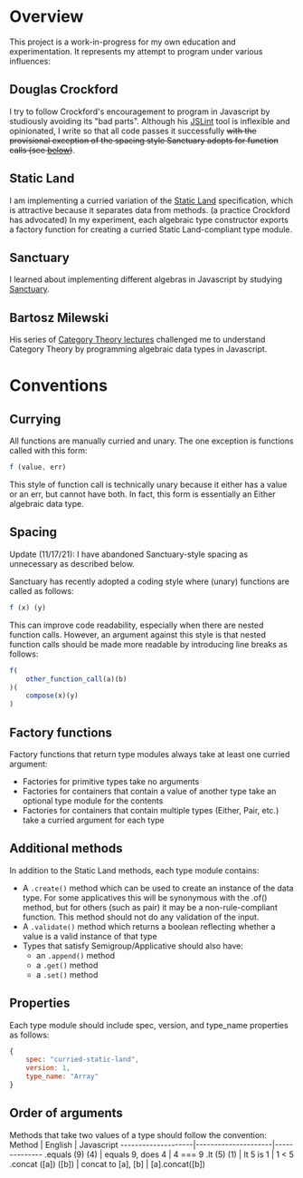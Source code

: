 # Overview

This project is a work-in-progress for my own education and experimentation. It represents my attempt to program under various influences:

## Douglas Crockford

I try to follow Crockford's encouragement to program in Javascript by studiously avoiding its "bad parts". Although his [JSLint](http://jslint.com/) tool is inflexible and opinionated, I write so that all code passes it successfully ~~with the provisional exception of the spacing style Sanctuary adopts for function calls (see [below](#spacing))~~.

## Static Land

I am implementing a curried variation of the [Static Land](https://github.com/fantasyland/static-land) specification, which is attractive because it separates data from methods. (a practice Crockford has advocated) In my experiment, each algebraic type constructor exports a factory function for creating a curried Static Land-compliant type module.

## Sanctuary

I learned about implementing different algebras in Javascript by studying [Sanctuary](https://github.com/sanctuary-js/sanctuary).

## Bartosz Milewski

His series of [Category Theory lectures](https://www.youtube.com/user/DrBartosz) challenged me to understand Category Theory by programming algebraic data types in Javascript.

# Conventions

## Currying
All functions are manually curried and unary. The one exception is functions called with this form:
```javascript
f (value, err)        
```

This style of function call is technically unary because it either has a value or an err, but cannot have both. In fact, this form is essentially an Either algebraic data type.

## Spacing
Update (11/17/21): I have abandoned Sanctuary-style spacing as unnecessary as described below.

Sanctuary has recently adopted a coding style where (unary) functions are called as follows:
```javascript
f (x) (y)
```
This can improve code readability, especially when there are nested function calls. However, an argument against this style is that nested function calls should be made more readable by introducing line breaks as follows:
```javascript
f(
    other_function_call(a)(b)
)(
    compose(x)(y)
)
```

## Factory functions
Factory functions that return type modules always take at least one curried argument:
- Factories for primitive types take no arguments
- Factories for containers that contain a value of another type take an optional type module for the contents
- Factories for containers that contain multiple types (Either, Pair, etc.) take a curried argument for each type

## Additional methods

In addition to the Static Land methods, each type module contains:
* A `.create()` method which can be used to create an instance of the data type. For some applicatives this will be synonymous with the .of() method, but for others (such as pair) it may be a non-rule-compliant function. This method should not do any validation of the input.
* A `.validate()` method which returns a boolean reflecting whether a value is a valid instance of that type
* Types that satisfy Semigroup/Applicative should also have:
    - an `.append()` method
    - a `.get()` method
    - a `.set()` method

## Properties

Each type module should include spec, version, and type_name properties as follows:
```javascript
{
    spec: "curried-static-land",
    version: 1,
    type_name: "Array"
}
```

## Order of arguments
Methods that take two values of a type should follow the convention:
Method              | English             | Javascript
--------------------|---------------------|--------------
.equals (9) (4)     | equals 9, does 4    | 4 === 9
.lt (5) (1)         | lt 5 is 1           | 1 < 5
.concat ([a]) ([b]) | concat to [a], [b]  | [a].concat([b])
